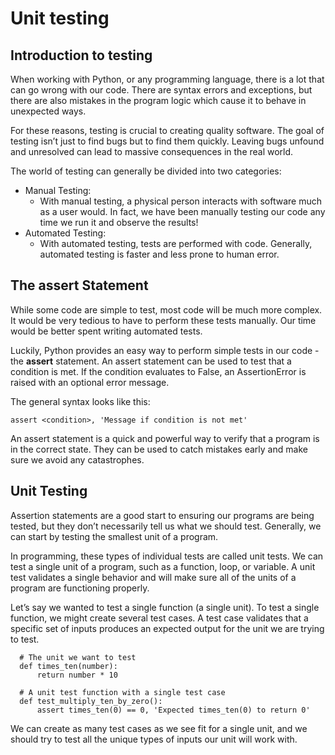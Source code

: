 # Unit testing
## Introduction to testing

When working with Python, or any programming language, there is a lot that can go wrong with our code. There are syntax errors and exceptions, but there are also mistakes in the program logic which cause it to behave in unexpected ways.

For these reasons, testing is crucial to creating quality software. The goal of testing isn’t just to find bugs but to find them quickly. Leaving bugs unfound and unresolved can lead to massive consequences in the real world.

The world of testing can generally be divided into two categories:

   + Manual Testing:
        + With manual testing, a physical person interacts with software much as a user would. In fact, we have been manually testing our code any time we run it and observe the results!
   + Automated Testing:
        + With automated testing, tests are performed with code. Generally, automated testing is faster and less prone to human error.

## The assert Statement

While some code are simple to test, most code will be much more complex. It would be very tedious to have to perform these tests manually. Our time would be better spent writing automated tests.

Luckily, Python provides an easy way to perform simple tests in our code - the **assert** statement. An assert statement can be used to test that a condition is met. If the condition evaluates to False, an AssertionError is raised with an optional error message.

The general syntax looks like this:

    assert <condition>, 'Message if condition is not met'

An assert statement is a quick and powerful way to verify that a program is in the correct state. They can be used to catch mistakes early and make sure we avoid any catastrophes.

## Unit Testing

Assertion statements are a good start to ensuring our programs are being tested, but they don’t necessarily tell us what we should test. Generally, we can start by testing the smallest unit of a program. 

In programming, these types of individual tests are called unit tests. We can test a single unit of a program, such as a function, loop, or variable. A unit test validates a single behavior and will make sure all of the units of a program are functioning properly. 

Let’s say we wanted to test a single function (a single unit). To test a single function, we might create several test cases. A test case validates that a specific set of inputs produces an expected output for the unit we are trying to test.

      # The unit we want to test
      def times_ten(number):
          return number * 10

      # A unit test function with a single test case
      def test_multiply_ten_by_zero():
          assert times_ten(0) == 0, 'Expected times_ten(0) to return 0'

We can create as many test cases as we see fit for a single unit, and we should try to test all the unique types of inputs our unit will work with. 
